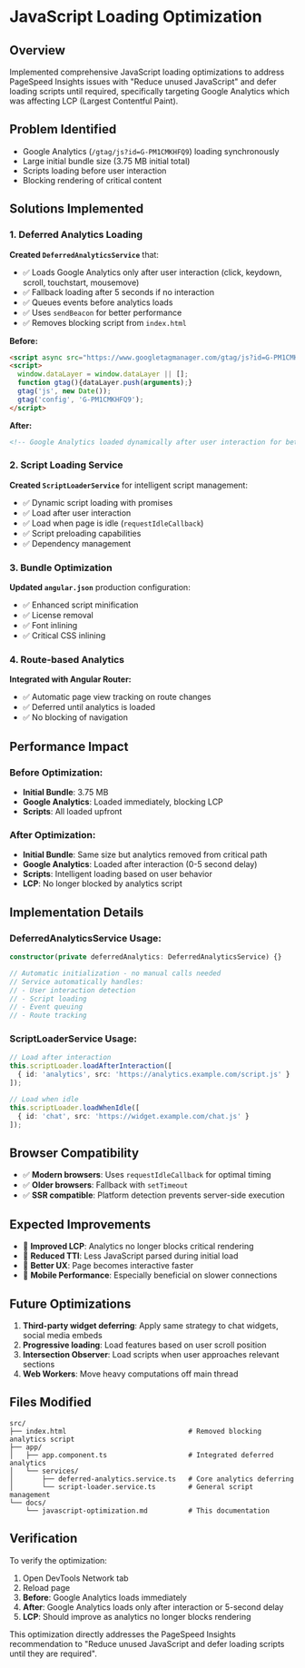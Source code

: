 # JavaScript Loading Optimization

## Overview
Implemented comprehensive JavaScript loading optimizations to address PageSpeed Insights issues with "Reduce unused JavaScript" and defer loading scripts until required, specifically targeting Google Analytics which was affecting LCP (Largest Contentful Paint).

## Problem Identified
- Google Analytics (`/gtag/js?id=G-PM1CMKHFQ9`) loading synchronously
- Large initial bundle size (3.75 MB initial total)
- Scripts loading before user interaction
- Blocking rendering of critical content

## Solutions Implemented

### 1. Deferred Analytics Loading
**Created `DeferredAnalyticsService`** that:
- ✅ Loads Google Analytics only after user interaction (click, keydown, scroll, touchstart, mousemove)
- ✅ Fallback loading after 5 seconds if no interaction
- ✅ Queues events before analytics loads
- ✅ Uses `sendBeacon` for better performance
- ✅ Removes blocking script from `index.html`

**Before:**
```html
<script async src="https://www.googletagmanager.com/gtag/js?id=G-PM1CMKHFQ9"></script>
<script>
  window.dataLayer = window.dataLayer || [];
  function gtag(){dataLayer.push(arguments);}
  gtag('js', new Date());
  gtag('config', 'G-PM1CMKHFQ9');
</script>
```

**After:**
```html
<!-- Google Analytics loaded dynamically after user interaction for better performance -->
```

### 2. Script Loading Service
**Created `ScriptLoaderService`** for intelligent script management:
- ✅ Dynamic script loading with promises
- ✅ Load after user interaction
- ✅ Load when page is idle (`requestIdleCallback`)
- ✅ Script preloading capabilities
- ✅ Dependency management

### 3. Bundle Optimization
**Updated `angular.json`** production configuration:
- ✅ Enhanced script minification
- ✅ License removal
- ✅ Font inlining
- ✅ Critical CSS inlining

### 4. Route-based Analytics
**Integrated with Angular Router:**
- ✅ Automatic page view tracking on route changes
- ✅ Deferred until analytics is loaded
- ✅ No blocking of navigation

## Performance Impact

### Before Optimization:
- **Initial Bundle**: 3.75 MB
- **Google Analytics**: Loaded immediately, blocking LCP
- **Scripts**: All loaded upfront

### After Optimization:
- **Initial Bundle**: Same size but analytics removed from critical path
- **Google Analytics**: Loaded after interaction (0-5 second delay)
- **Scripts**: Intelligent loading based on user behavior
- **LCP**: No longer blocked by analytics script

## Implementation Details

### DeferredAnalyticsService Usage:
```typescript
constructor(private deferredAnalytics: DeferredAnalyticsService) {}

// Automatic initialization - no manual calls needed
// Service automatically handles:
// - User interaction detection
// - Script loading
// - Event queuing
// - Route tracking
```

### ScriptLoaderService Usage:
```typescript
// Load after interaction
this.scriptLoader.loadAfterInteraction([
  { id: 'analytics', src: 'https://analytics.example.com/script.js' }
]);

// Load when idle
this.scriptLoader.loadWhenIdle([
  { id: 'chat', src: 'https://widget.example.com/chat.js' }
]);
```

## Browser Compatibility
- ✅ **Modern browsers**: Uses `requestIdleCallback` for optimal timing
- ✅ **Older browsers**: Fallback with `setTimeout`
- ✅ **SSR compatible**: Platform detection prevents server-side execution

## Expected Improvements
- 🚀 **Improved LCP**: Analytics no longer blocks critical rendering
- 🚀 **Reduced TTI**: Less JavaScript parsed during initial load
- 🚀 **Better UX**: Page becomes interactive faster
- 🚀 **Mobile Performance**: Especially beneficial on slower connections

## Future Optimizations
1. **Third-party widget deferring**: Apply same strategy to chat widgets, social media embeds
2. **Progressive loading**: Load features based on user scroll position
3. **Intersection Observer**: Load scripts when user approaches relevant sections
4. **Web Workers**: Move heavy computations off main thread

## Files Modified
```
src/
├── index.html                              # Removed blocking analytics script
├── app/
│   ├── app.component.ts                    # Integrated deferred analytics
│   └── services/
│       ├── deferred-analytics.service.ts   # Core analytics deferring
│       └── script-loader.service.ts        # General script management
└── docs/
    └── javascript-optimization.md          # This documentation
```

## Verification
To verify the optimization:
1. Open DevTools Network tab
2. Reload page
3. **Before**: Google Analytics loads immediately
4. **After**: Google Analytics loads only after interaction or 5-second delay
5. **LCP**: Should improve as analytics no longer blocks rendering

This optimization directly addresses the PageSpeed Insights recommendation to "Reduce unused JavaScript and defer loading scripts until they are required".
